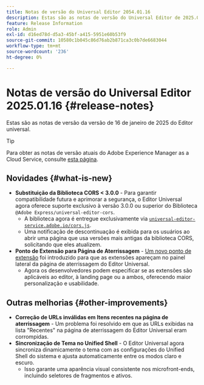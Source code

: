 ```yaml
---
title: Notas de versão do Universal Editor 2054.01.16
description: Estas são as notas de versão do Universal Editor de 2025.01.16.
feature: Release Information
role: Admin
exl-id: d16ed78d-d5a3-45bf-a415-5951e60b53f9
source-git-commit: 10580c1b045c86d76ab2b871ca3c0b7de6683044
workflow-type: tm+mt
source-wordcount: '236'
ht-degree: 0%

---
```



# Notas de versão do Universal Editor 2025.01.16 {#release-notes}

Estas são as notas de versão da versão de 16 de janeiro de 2025 do Editor universal.

>[!TIP]
>
>Para obter as notas de versão atuais do Adobe Experience Manager as a Cloud Service, consulte [esta página](/help/release-notes/release-notes-cloud/release-notes-current.md).

## Novidades {#what-is-new}

* **Substituição da Biblioteca CORS &lt; 3.0.0** - Para garantir compatibilidade futura e aprimorar a segurança, o Editor Universal agora oferece suporte exclusivo à versão 3.0.0 ou superior do
  Biblioteca `@Adobe Express/universal-editor-cors`.
   * A biblioteca agora é entregue exclusivamente via [`universal-editor-service.adobe.io/cors.js`](http://universal-editor-service.adobe.io/cors.js).
   * Uma notificação de descontinuação é exibida para os usuários ao abrir uma página que usa versões mais antigas da biblioteca CORS, solicitando que eles atualizem.
* **Ponto de Extensão para Página de Aterrissagem** - [Um novo ponto de extensão](/help/implementing/universal-editor/customizing.md#extending) foi introduzido para que as extensões apareçam no painel lateral da página de aterrissagem do Editor Universal.
   * Agora os desenvolvedores podem especificar se as extensões são aplicáveis ao editor, à landing page ou a ambos, oferecendo maior personalização e usabilidade.

## Outras melhorias {#other-improvements}

* **Correção de URLs inválidas em Itens recentes na página de aterrissagem** - Um problema foi resolvido em que as URLs exibidas na lista &quot;Recentes&quot; na página de aterrissagem do Editor Universal eram corrompidas.
* **Sincronização de Tema no Unified Shell** - O Editor Universal agora sincroniza dinamicamente o tema com as configurações do Unified Shell do sistema e ajusta automaticamente entre os modos claro e escuro.
   * Isso garante uma aparência visual consistente nos microfront-ends, incluindo seletores de fragmentos e ativos.
